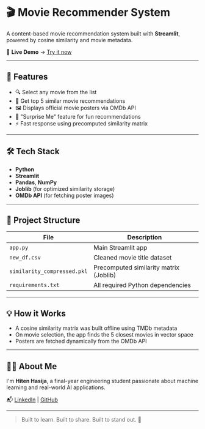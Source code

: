 # 🎬 Movie Recommender System

A content-based movie recommendation system built with **Streamlit**, powered by cosine similarity and movie metadata.

🔗 **Live Demo** → [Try it now](https://movie-recommender-app-j3nqudjz22tawcvhnzstzr.streamlit.app/)

---

## 🚀 Features

- 🔍 Select any movie from the list
- 🎯 Get top 5 similar movie recommendations
- 🖼️ Displays official movie posters via OMDb API
- 🎲 "Surprise Me" feature for fun recommendations
- ⚡ Fast response using precomputed similarity matrix

---

## 🛠 Tech Stack

- **Python**
- **Streamlit**
- **Pandas**, **NumPy**
- **Joblib** (for optimized similarity storage)
- **OMDb API** (for fetching poster images)

---

## 📁 Project Structure

| File                         | Description                             |
|------------------------------|-----------------------------------------|
| `app.py`                     | Main Streamlit app                      |
| `new_df.csv`                 | Cleaned movie title dataset             |
| `similarity_compressed.pkl`  | Precomputed similarity matrix (Joblib)  |
| `requirements.txt`           | All required Python dependencies        |

---

## 💡 How it Works

- A cosine similarity matrix was built offline using TMDb metadata
- On movie selection, the app finds the 5 closest movies in vector space
- Posters are fetched dynamically from the OMDb API

---

## 🙋‍♂️ About Me

I'm **Hiten Hasija**, a final-year engineering student passionate about machine learning and real-world AI applications.

📬 [LinkedIn](https://linkedin.com/in/hitenhasija) | [GitHub](https://github.com/hitenhasija)

---

> Built to learn. Built to share. Built to stand out. 🌟
